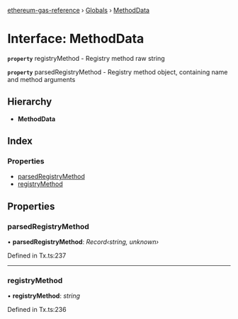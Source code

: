 [ethereum-gas-reference](../README.md) › [Globals](../globals.md) › [MethodData](methoddata.md)

# Interface: MethodData

**`property`** registryMethod - Registry method raw string

**`property`** parsedRegistryMethod - Registry method object, containing name and method arguments

## Hierarchy

* **MethodData**

## Index

### Properties

* [parsedRegistryMethod](methoddata.md#parsedregistrymethod)
* [registryMethod](methoddata.md#registrymethod)

## Properties

###  parsedRegistryMethod

• **parsedRegistryMethod**: *Record‹string, unknown›*

Defined in Tx.ts:237

___

###  registryMethod

• **registryMethod**: *string*

Defined in Tx.ts:236
